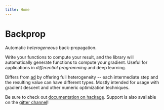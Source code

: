 ```yaml
---
title: Home
---
```


Backprop
========

Automatic *heterogeneous* back-propagation.

Write your functions to compute your result, and the library will automatically
generate functions to compute your gradient.  Useful for applications in
*differential programming* and deep learning.

Differs from [ad][] by offering full heterogeneity -- each intermediate step
and the resulting value can have different types.  Mostly intended for usage
with gradient descent and other numeric optimization techniques.

[ad]: http://hackage.haskell.org/package/ad

Be sure to check out [documentation on hackage][hackage].  Support is also
available on the [gitter channel][gitter]!

[hackage]: http://hackage.haskell.org/package/backprop
[gitter]: https://gitter.im/haskell-backprop/Lobby
